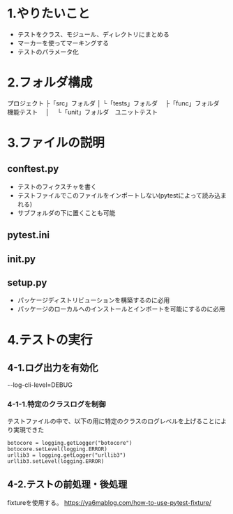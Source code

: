 # 1.やりたいこと

* テストをクラス、モジュール、ディレクトリにまとめる
* マーカーを使ってマーキングする
* テストのパラメータ化

# 2.フォルダ構成

プロジェクト
├「src」フォルダ
│
└「tests」フォルダ
　├「func」フォルダ　機能テスト
　│
　└「unit」フォルダ　ユニットテスト

# 3.ファイルの説明

## conftest.py
* テストのフィクスチャを書く
* テストファイルでこのファイルをインポートしない(pytestによって読み込まれる)
* サブフォルダの下に置くことも可能

## pytest.ini

## __init__.py

## setup.py

* パッケージディストリビューションを構築するのに必用
* パッケージのローカルへのインストールとインポートを可能にするのに必用

# 4.テストの実行

## 4-1.ログ出力を有効化
--log-cli-level=DEBUG

### 4-1-1.特定のクラスログを制御
テストファイルの中で、以下の用に特定のクラスのログレベルを上げることにより実現できた

    botocore = logging.getLogger("botocore")
    botocore.setLevel(logging.ERROR)
    urllib3 = logging.getLogger("urllib3")
    urllib3.setLevel(logging.ERROR)

## 4-2.テストの前処理・後処理
fixtureを使用する。
https://ya6mablog.com/how-to-use-pytest-fixture/